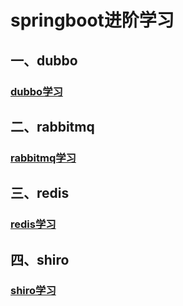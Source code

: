 # springboot进阶学习
## 一、dubbo
###  [dubbo学习](01_dubbo/README.md)
## 二、rabbitmq
### [rabbitmq学习](02_rabbitmq/rabbitmq.md)
## 三、redis
### [redis学习](03_redis/redis.md)
## 四、shiro
### [shiro学习](04_shiro/shiro.md)

